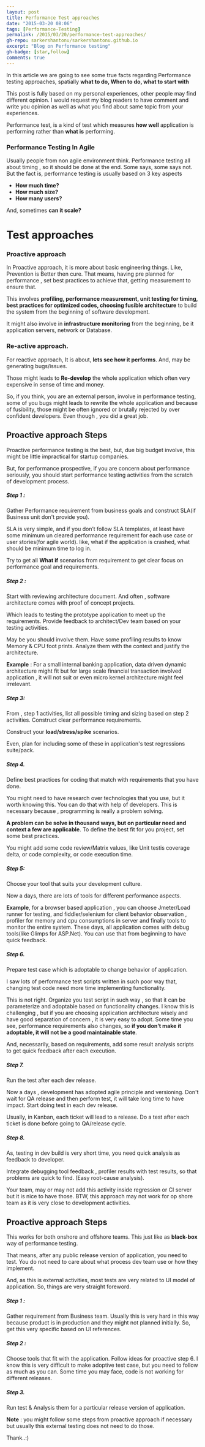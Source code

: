 ```yaml
---
layout: post
title: Performance Test approaches
date: "2015-03-20 08:06"
tags: [Performance-Testing]
permalink: /2015/03/20/performance-test-approaches/
gh-repo: sarkershantonu/sarkershantonu.github.io
excerpt: "Blog on Performance testing"
gh-badge: [star,follow]
comments: true
---
```

In this article we are going to see some true facts regarding Performance testing approaches, spatially **what to do, When to do, what to start with** 

This post is fully based on my personal experiences, other people may find different opinion. I would request my blog readers to have comment and write you opinion as well as what you find about same topic from your experiences. 

Performance test, is a kind of test which measures **how well** application is performing rather than **what is** performing.

### Performance Testing In Agile
Usually people from non agile environment think. Performance testing all about timing , so it should be done at the end. Some says, some says not. But the fact is, performance testing is usually based on 3 key aspects
- **How much time?**
- **How much size?**
- **How many users?**

And, sometimes  **can it scale?**

# Test approaches

### Proactive approach
In Proactive approach, it is more about basic engineering things. Like, Prevention is Better then cure. That means, having pre planned for performance , set best practices to achieve that, getting measurement to ensure that. 

This involves **profiling, performance measurement, unit testing for timing, best practices for optimized codes, choosing fusible architecture** to build the system from the beginning of software development. 

It might also involve in **infrastructure monitoring** from the beginning, be it application servers, network or Database.

### Re-active approach.
For reactive approach, It is about, **lets see how it performs**. And, may be generating bugs/issues. 

Those might leads to **Re-develop** the whole application which often very expensive in sense of time and money. 

So, if you think, you are an external person, involve in performance testing, some of you bugs might leads to rewrite the whole application and because of fusibility, those might be often ignored or brutally rejected by over confident developers. Even though , you did a great job.

## Proactive approach Steps
Proactive performance testing is the best, but, due big budget involve, this might be little impractical for startup companies. 

But, for performance prospective, if you are concern about performance seriously, you should start performance testing activities from the scratch of development process.

##### Step 1 : 
Gather Performance requirement from business goals and construct SLA(if Business unit don't provide you). 

SLA is very simple, and if you don’t follow SLA templates, at least have some minimum un cleared performance requirement for each use case or user stories(for agile world). like, what if the application is crashed, what should be minimum time to log in. 

Try to get all **What if** scenarios from requirement to get clear focus on performance goal and requirements.

##### Step 2 : 
Start with reviewing architecture document. And often , software architecture comes with proof of concept projects. 

Which leads to testing the prototype application to meet up the requirements. Provide feedback to architect/Dev team based on your testing activities. 

May be you should involve them. Have some profiling results to know Memory & CPU foot prints. Analyze them with the context and justify the architecture.

**Example** : For a small internal banking application, data driven dynamic architecture might fit but for large scale financial transaction involved application , it will not suit or even micro kernel architecture might feel irrelevant.

##### Step 3: 
From , step 1 activities, list all possible timing and sizing based on step 2 activities. Construct  clear performance requirements. 

Construct your **load/stress/spike** scenarios. 

Even, plan for including some of these in application's test regressions suite/pack.

##### Step 4. 
Define best practices for coding that match with requirements that you have done. 

You might need to have research over technologies that you use, but it worth knowing this. You can do that with help of developers. This is necessary because , programming is really a problem solving. 

**A problem can be solve in thousand ways, but on particular need and context a few are applicable**. To define the best fit for you project, set some best practices.

You might add some code review/Matrix values, like Unit testis coverage delta, or code complexity, or code execution time.

##### Step 5: 
Choose your tool that suits your development culture. 

Now a days, there are lots of tools for different performance aspects. 

**Example**,  for a browser based application , you can choose Jmeter/Load runner for testing, and fiddler/selenium for client behavior observation , profiler for memory and cpu consumptions in server and finally tools to monitor the entire system. These days, all application comes with debug tools(like Glimps for ASP.Net). You can use that from beginning to have quick feedback.

##### Step 6. 
Prepare test case which is adoptable to change behavior of application. 

I saw lots of performance test scripts written in such poor way that, changing test code need more time implementing functionality. 

This is not right. Organize you test script in such way , so that it can be parameterize and adoptable based on functionality changes. I know this is challenging , but if you are choosing application architecture wisely and have good separation of concern , it is very easy to adopt. Some time you see, performance requirements also changes, so **if you don’t make it adoptable, it will not be a good maintainable state**.

And, necessarily, based on requirements, add some result analysis scripts to get quick feedback after each execution.

##### Step 7. 
Run the test after each dev release. 

Now a days , development has adopted agile principle and versioning. Don't wait for QA release and then perform test, it will take long time to have impact. Start doing test in each dev release. 

Usually, in Kanban, each ticket will lead to a release. Do a test after each ticket is done before going to QA/release cycle.

##### Step 8. 
As, testing in dev build is very short time, you need quick analysis as feedback to developer. 

Integrate debugging tool feedback , profiler results with test results, so that problems are quick to find. (Easy root-cause analysis).

Your team, may or may not add this activity inside regression or CI server but it is nice to have those.
BTW, this approach may not work for op shore team as it is very close to development activities.

## Proactive approach Steps
This works for both onshore and offshore teams. This just like as **black-box** way of performance testing. 

That means, after any public release version of application, you need to test. You do not need to care about what process dev team use or how they implement. 

And, as this is external activities, most tests are very related to UI model of application. So, things are very straight foreword.

##### Step 1 : 
Gather requirement from Business team. Usually this is very hard in this way because product is in production and they might not planned initially. So, get this very specific based on UI references.

##### Step 2 : 
Choose tools that fit with the application. Follow ideas for proactive step 6. I know this is very difficult to make adoptive test case, but you need to follow as much as you can. Some time you may face, code is not working for different releases.

##### Step 3. 
Run test & Analysis them for a particular release version of application.

**Note** : you might follow some steps from proactive approach if necessary but usually this external testing does not need to do those.

Thank..:)